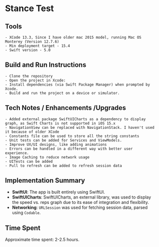 # Stance Test 

## Tools 
    - XCode 13.3, Since I have older mac 2015 model, running Mac OS Monterey (Version 12.7.6) 
    - Min deployment target - 15.4
    - Swift version - 5.0

## Build and Run Instructions
    - Clone the repository
    - Open the project in Xcode:
    - Install dependencies (via Swift Package Manager) when prompted by Xcode.
    - Build and run the project on a device or simulator.

## Tech Notes / Enhancements /Upgrades
    - Added external package SwiftUICharts as a dependency to display graph, as Swift Charts is not supported in iOS 15.x
    - NavigationView can be replaced with NavigationStack. I haven't used it because of older XCode
    - Constants file can be used to store all the string constants
    - Unit tests can be added for Services and ViewModels.  
    - Improve UX/UI designs, like adding animations  
    - Errors can be handled in a different way with better user experience.
    - Image Caching to reduce network usage
    - UITests can be added 
    - Pull to refresh can be added to refresh session data
    
## Implementation Summary
- **SwiftUI**: The app is built entirely using SwiftUI.
- **SwiftUICharts**: SwiftUICharts, an external library, was used to display the speed vs. reps graph due to its ease of integration and flexibility.
- **Networking**: `URLSession` was used for fetching session data, parsed using `Codable`.
    
## Time Spent
Approximate time spent: 2-2.5 hours.
